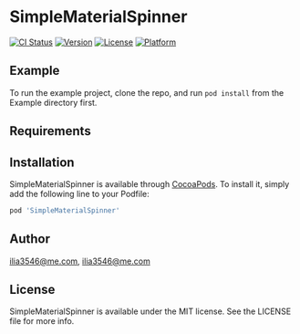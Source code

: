# SimpleMaterialSpinner

[![CI Status](https://img.shields.io/travis/ilia3546@me.com/SimpleMaterialSpinner.svg?style=flat)](https://travis-ci.org/ilia3546@me.com/SimpleMaterialSpinner)
[![Version](https://img.shields.io/cocoapods/v/SimpleMaterialSpinner.svg?style=flat)](https://cocoapods.org/pods/SimpleMaterialSpinner)
[![License](https://img.shields.io/cocoapods/l/SimpleMaterialSpinner.svg?style=flat)](https://cocoapods.org/pods/SimpleMaterialSpinner)
[![Platform](https://img.shields.io/cocoapods/p/SimpleMaterialSpinner.svg?style=flat)](https://cocoapods.org/pods/SimpleMaterialSpinner)

## Example

To run the example project, clone the repo, and run `pod install` from the Example directory first.

## Requirements

## Installation

SimpleMaterialSpinner is available through [CocoaPods](https://cocoapods.org). To install
it, simply add the following line to your Podfile:

```ruby
pod 'SimpleMaterialSpinner'
```

## Author

ilia3546@me.com, ilia3546@me.com

## License

SimpleMaterialSpinner is available under the MIT license. See the LICENSE file for more info.
